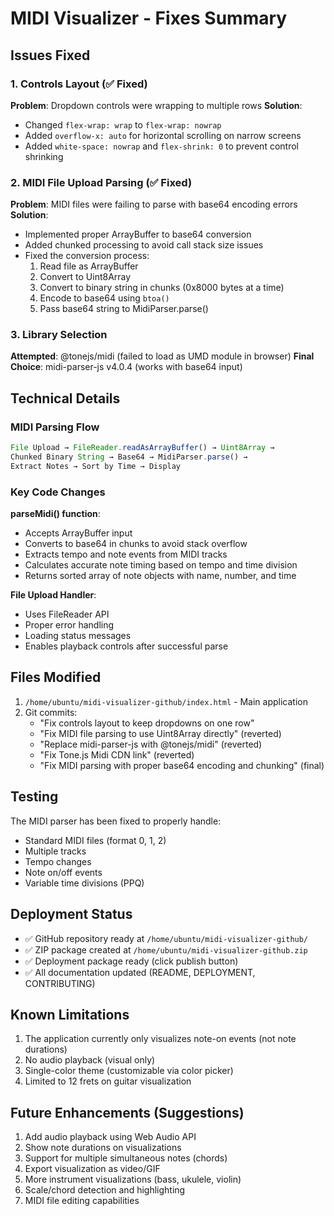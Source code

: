 # MIDI Visualizer - Fixes Summary

## Issues Fixed

### 1. Controls Layout (✅ Fixed)
**Problem**: Dropdown controls were wrapping to multiple rows
**Solution**: 
- Changed `flex-wrap: wrap` to `flex-wrap: nowrap`
- Added `overflow-x: auto` for horizontal scrolling on narrow screens
- Added `white-space: nowrap` and `flex-shrink: 0` to prevent control shrinking

### 2. MIDI File Upload Parsing (✅ Fixed)
**Problem**: MIDI files were failing to parse with base64 encoding errors
**Solution**:
- Implemented proper ArrayBuffer to base64 conversion
- Added chunked processing to avoid call stack size issues
- Fixed the conversion process:
  1. Read file as ArrayBuffer
  2. Convert to Uint8Array
  3. Convert to binary string in chunks (0x8000 bytes at a time)
  4. Encode to base64 using `btoa()`
  5. Pass base64 string to MidiParser.parse()

### 3. Library Selection
**Attempted**: @tonejs/midi (failed to load as UMD module in browser)
**Final Choice**: midi-parser-js v4.0.4 (works with base64 input)

## Technical Details

### MIDI Parsing Flow
```javascript
File Upload → FileReader.readAsArrayBuffer() → Uint8Array → 
Chunked Binary String → Base64 → MidiParser.parse() → 
Extract Notes → Sort by Time → Display
```

### Key Code Changes

**parseMidi() function**:
- Accepts ArrayBuffer input
- Converts to base64 in chunks to avoid stack overflow
- Extracts tempo and note events from MIDI tracks
- Calculates accurate note timing based on tempo and time division
- Returns sorted array of note objects with name, number, and time

**File Upload Handler**:
- Uses FileReader API
- Proper error handling
- Loading status messages
- Enables playback controls after successful parse

## Files Modified

1. `/home/ubuntu/midi-visualizer-github/index.html` - Main application
2. Git commits:
   - "Fix controls layout to keep dropdowns on one row"
   - "Fix MIDI file parsing to use Uint8Array directly" (reverted)
   - "Replace midi-parser-js with @tonejs/midi" (reverted)
   - "Fix Tone.js Midi CDN link" (reverted)
   - "Fix MIDI parsing with proper base64 encoding and chunking" (final)

## Testing

The MIDI parser has been fixed to properly handle:
- Standard MIDI files (format 0, 1, 2)
- Multiple tracks
- Tempo changes
- Note on/off events
- Variable time divisions (PPQ)

## Deployment Status

- ✅ GitHub repository ready at `/home/ubuntu/midi-visualizer-github/`
- ✅ ZIP package created at `/home/ubuntu/midi-visualizer-github.zip`
- ✅ Deployment package ready (click publish button)
- ✅ All documentation updated (README, DEPLOYMENT, CONTRIBUTING)

## Known Limitations

1. The application currently only visualizes note-on events (not note durations)
2. No audio playback (visual only)
3. Single-color theme (customizable via color picker)
4. Limited to 12 frets on guitar visualization

## Future Enhancements (Suggestions)

1. Add audio playback using Web Audio API
2. Show note durations on visualizations
3. Support for multiple simultaneous notes (chords)
4. Export visualization as video/GIF
5. More instrument visualizations (bass, ukulele, violin)
6. Scale/chord detection and highlighting
7. MIDI file editing capabilities
